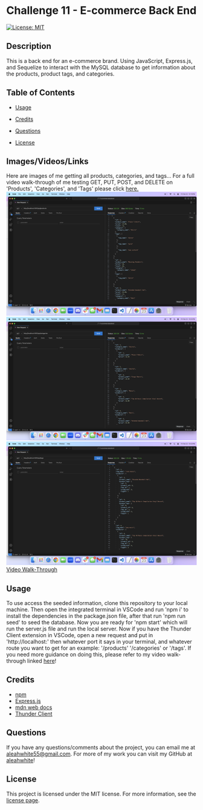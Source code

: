 # Challenge 11 - E-commerce Back End
[![License: MIT](https://img.shields.io/badge/License-MIT-yellow.svg)](https://opensource.org/licenses/MIT) 

## Description
This is a back end for an e-commerce brand. Using JavaScript, Express.js, and Sequelize to interact with the MySQL database to get information about the products, product tags, and categories.

## Table of Contents 
- [Usage](#usage)

- [Credits](#credits)

- [Questions](#questions)

- [License](#license)

## Images/Videos/Links
Here are images of me getting all products, categories, and tags...
For a full video walk-through of me testing GET, PUT, POST, and DELETE on 'Products', 'Categories', and 'Tags' please click [here.](https://drive.google.com/file/d/18wxvT7LWQqa7FmHCo5YQcZbMIEJWHBeH/view?usp=sharing)
![products](./assets/get-products-example.png)
![categories](./assets/get-categories-example.png)
![tags](./assets/get-tags-example.png)
[Video Walk-Through](https://drive.google.com/file/d/18wxvT7LWQqa7FmHCo5YQcZbMIEJWHBeH/view?usp=sharing)

## Usage 
To use access the seeded information, clone this repository to your local machine. Then open the integrated terminal in VSCode and run 'npm i' to install the dependencies in the package.json file, after that run 'npm run seed' to seed the database. Now you are ready for 'npm start' which will run the server.js file and run the local server. Now if you have the Thunder Client extension in VSCode, open a new request and put in 'http://localhost:' then whatever port it says in your terminal, and whatever route you want to get for an example: '/products' '/categories' or '/tags'. If you need more guidance on doing this, please refer to my video walk-through linked [here](https://drive.google.com/file/d/18wxvT7LWQqa7FmHCo5YQcZbMIEJWHBeH/view?usp=sharing)!

## Credits
- [npm](https://npmjs.com)
- [Express.js](https://expressjs.com/)
- [mdn web docs](https://developer.mozilla.org/en-US/docs/Web)
- [Thunder Client]()

## Questions
If you have any questions/comments about the project, you can email me at [aleahwhite55@gmail.com](mailto:aleahwhite55@gmail.com). For more of my work you can visit my GitHub at [aleahwhite](https://github.com/aleahwhite)!

## License
This project is licensed under the MIT license. For more information, see the [license page](https://spdx.org/licenses/MIT.html).
